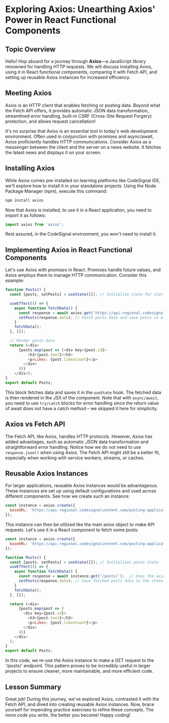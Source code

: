 # Exploring Axios: Unearthing Axios' Power in React Functional Components

## Topic Overview
Hello! Hop aboard for a journey through **Axios**—a JavaScript library renowned for handling HTTP requests. We will discuss installing Axios, using it in React functional components, comparing it with Fetch API, and setting up reusable Axios instances for increased efficiency.

## Meeting Axios
Axios is an HTTP client that enables fetching or posting data. Beyond what the Fetch API offers, it provides automatic JSON data transformation, streamlined error handling, built-in CSRF (Cross-Site Request Forgery) protection, and allows request cancellation!

It's no surprise that Axios is an essential tool in today's web development environment. Often used in conjunction with promises and async/await, Axios proficiently handles HTTP communications. Consider Axios as a messenger between the client and the server on a news website. It fetches the latest news and displays it on your screen.

## Installing Axios
While Axios comes pre-installed on learning platforms like CodeSignal IDE, we'll explore how to install it in your standalone projects. Using the Node Package Manager (npm), execute this command:

```bash
npm install axios
```
Now that Axios is installed, to use it in a React application, you need to import it as follows:

```javaScript
import axios from 'axios';
```
Rest assured, in the CodeSignal environment, you won't need to install it.

## Implementing Axios in React Functional Components
Let's use Axios with promises in React. Promises handle future values, and Axios employs them to manage HTTP communication. Consider this example:

```javaScript
function Posts() {
  const [posts, setPosts] = useState([]); // Initialize state for storing posts

  useEffect(() => {
    async function fetchData() {
      const response = await axios.get('https://api-regional.codesignalcontent.com/posting-application-2/posts/');
      setPosts(response.data); // Fetch posts data and save posts in a state
    }
    fetchData();
  }, []);

  // Render posts data
  return (<div>
      {posts.map(post => (<div key={post.id}>
          <h3>{post.text}</h3>
          <p>Likes: {post.likesCount}</p>
        </div>
      ))}
    </div>);
}
export default Posts;
```
This block fetches data and saves it in the `useState` hook. The fetched data is then rendered in the JSX of the component. Note that with `async/await`, you need to use `try/catch` blocks for error handling since the return value of await does not have a catch method – we skipped it here for simplicity.

## Axios vs Fetch API
The Fetch API, like Axios, handles HTTP protocols. However, Axios has added advantages, such as automatic JSON data transformation and straightforward error handling. Notice how we do not need to use `response.json()` when using Axios. The Fetch API might still be a better fit, especially when working with service workers, streams, or caches.

## Reusable Axios Instances
For larger applications, reusable Axios instances would be advantageous. These instances are set up using default configurations and used across different components. See how we create such an instance:

```javaScript
const instance = axios.create({
  baseURL: 'https://api-regional.codesignalcontent.com/posting-application-2'
});
```
This instance can then be utilized like the main axios object to make API requests. Let's use it in a React component to fetch some posts:

```javaScript
const instance = axios.create({
  baseURL: 'https://api-regional.codesignalcontent.com/posting-application-2'
});

function Posts() {
  const [posts, setPosts] = useState([]); // Initializes posts state
  useEffect(() => {
    async function fetchData() {
      const response = await instance.get('/posts/');  // Uses the axios instance to fetch posts
      setPosts(response.data); // Save fetched posts data in the state
    }
    fetchData();
  }, []);

  return (<div>
      {posts.map(post => (
        <div key={post.id}>
          <h3>{post.text}</h3>
          <p>Likes: {post.likesCount}</p>
        </div>
      ))}
    </div>
  );
}
export default Posts;
```
In this code, we re-use the Axios instance to make a GET request to the '/posts/' endpoint. This pattern proves to be incredibly useful in larger projects to ensure cleaner, more maintainable, and more efficient code.

## Lesson Summary
Great job! During this journey, we've explored Axios, contrasted it with the Fetch API, and dived into creating reusable Axios instances. Now, brace yourself for impending practice exercises to refine these concepts. The more code you write, the better you become! Happy coding!
